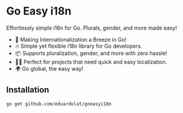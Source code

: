 # Go Easy i18n

Effortlessly simple i18n for Go. Plurals, gender, and more made easy!

- 🚀 Making Internationalization a Breeze in Go!
- 🔥 Simple yet flexible i18n library for Go developers.
- 📦 Supports pluralization, gender, and more with zero hassle!
- 👩‍💻 Perfect for projects that need quick and easy localization.
- 🌍 Go global, the easy way!

## Installation

```bash
go get github.com/eduardolat/goeasyi18n
```